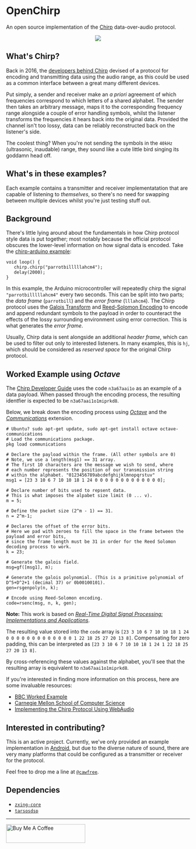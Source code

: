# OpenChirp
An open source implementation of the [Chirp](https://www.chirp.io) data-over-audio protocol.

<p align="center">
  <img src ="https://i.imgur.com/rP7JR3H.png" />
</p>

## What's Chirp?
Back in 2016, the [developers behind Chirp](https://www.chirp.io/about) devised of a protocol for encoding and transmitting data using the audio range, as this could be used as a common interface between a great many different devices. 

Put simply, a sender and receiver make an _a priori_ agreement of which frequencies correspond to which letters of a shared alphabet. The sender then takes an arbitrary message, maps it to the corresponding frequency range alongside a couple of error handling symbols, whilst the listener transforms the frequencies it hears back into the original data. Provided the channel isn't too lossy, data can be reliably reconstructed back on the listener's side. 

The coolest thing? When you're not sending the symbols in the `40kHz` (ultrasonic, inaudable) range, they sound like a cute little bird singing its goddamn head off.

## What's in these examples?
Each example contains a transmitter and receiver implementatation that are capable of listening to _themselves_, so there's no need for swapping between multiple devices whilst you're just testing stuff out.

## Background
There's little lying around about the fundamentals in how Chirp protocol style data is put together; most notably because the official protocol obscures the lower-level information on how signal data is encoded. Take the [chirp-arduino example](https://github.com/chirp/chirp-arduino):

```
void loop() {
   chirp.chirp("parrotbilllllahcm4");
   delay(2000);
}
```

In this example, the Arduino microcontroller will repeatedly chirp the signal `"parrotbilllllahcm4"` every two seconds. This can be split into two parts; the _data frame_ (`parrotbill`) and the _error frame_ (`lllahcm4`). The Chirp protocol uses the [Galois Transform](https://en.wikipedia.org/wiki/Galois_theory) and [Reed-Solomon Encoding](https://en.wikipedia.org/wiki/Reed%E2%80%93Solomon_error_correction) to encode and append redundant symbols to the payload in order to counteract the effects of the lossy surrounding environment using error correction. This is what generates the _error frame_.

Usually, Chirp data is sent alongside an additional _header frame_, which can be used to filter out only to interested listeners. In many examples, this is `hj`, which should be considered as _reserved space_ for the original Chirp protocol.

## Worked Example using _Octave_
The [Chirp Developer Guide](developers.chirp.io/docs/chirps-shortcodes) uses the code `n3a67aai1o` as an example of a data payload. When passed through the encoding process, the resulting identfier is expected to be `n3a67aai1o1miprkd8`.

Below, we break down the encoding process using [_Octave_](https://www.gnu.org/software/octave/) and the [_Communications_](https://octave.sourceforge.io/communications/) extension. 

```
# Ubuntu? sudo apt-get update, sudo apt-get install octave octave-communications
# Load the communications package.
pkg load communications 

# Declare the payload within the frame. (All other symbols are 0)
# Note, we use a length(msg1) == 31 array.
# The first 10 characters are the message we wish to send, where
# each number represents the position of our transmission string
# within the alphabet. "0123456789abcdefghijklmnopqrstuv"
msg1 = [23 3 10 6 7 10 10 18 1 24 0 0 0 0 0 0 0 0 0 0 0 0 0]; 

# Declare number of bits used to repsent data. 
# This is what imposes the alpabet size limit (0 ... v).       
m = 5; 

# Define the packet size (2^m - 1) == 31.
n = 2^m-1; 

# Declares the offset of the error bits. 
# Here we pad with zeroes to fill the space in the frame between the payload and error bits,
# since the frame length must be 31 in order for the Reed Solomon decoding process to work.
k = 23; 

# Generate the galois field.
msg=gf([msg1], m); 

# Generate the galois polynomial. (This is a primitive polynomial of D^5+D^2+1 (decimal 37) or 0b00100101).
gen=rsgenpoly(n, k); 

# Encode using Reed-Solomon encoding.
code=rsenc(msg, n, k, gen); 
```
__Note:__ This work is based on [_Real-Time Digital Signal Processing: Implementations and Applications_](https://books.google.co.uk/books?id=QIj9Pthp_T8C&pg=PA569&lpg=PA569&dq=reed+solomon+2%5E5&source=bl&ots=kBzfAyfry_&sig=T7AcjbdMjSNXNl1o1ETlAMfDuyg&hl=en&sa=X&ved=0ahUKEwiJu6am4M3WAhXBbRQKHQoPDIg4ChDoAQgnMAA#v=onepage&q=reed%20solomon%202%5E5&f=false).

The resulting value stored into the `code` array is `[23 3 10 6 7 10 10 18 1 24 0 0 0 0 0 0 0 0 0 0 0 0 0 1 22 18 25 27 20 13 8]`. Compensating for zero padding, this can be interpreted as `[23 3 10 6 7 10 10 18 1 24 1 22 18 25 27 20 13 8]`. 

By cross-referencing these values against the alphabet, you'll see that the resulting array is equivalent to `n3a67aai1o1miprkd8`.

If you're interested in finding more information on this process, here are some invaluable resources:
  - [BBC Worked Example](https://downloads.bbc.co.uk/rd/pubs/whp/whp-pdf-files/WHP031.pdf)
  - [Carnegie Mellon School of Computer Science](https://www.cs.cmu.edu/~guyb/realworld/reedsolomon/reed_solomon_codes.html)
  - [Implementing the Chirp Protocol Using WebAudio](http://ricardo.cc/2012/12/30/Implementing-the-chirp-protocol-using-webaudio.html)

## Interested in contributing?
This is an active project. Currently, we've only provided an example implementation in [Android](https://github.com/Cawfree/OpenChirp/tree/master/android), but due to the diverse nature of sound, there are very many platforms that could be configured as a transmitter or receiver for the protocol. 

Feel free to drop me a line at [`@cawfree`](https://twitter.com/cawfree).

## Dependencies
  - [`zxing-core`](https://github.com/zxing/zxing)
  - [`tarsosdsp`](https://github.com/JorenSix/TarsosDSP)

---
<p align="center>
<a href="https://www.buymeacoffee.com/cawfree" target="_blank"><img src="https://cdn.buymeacoffee.com/buttons/default-orange.png" alt="Buy Me A Coffee" style="height: 51px !important;width: 217px !important;" ></a>
</p>
